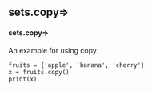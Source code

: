 ## sets.copy=>
#### sets.copy=>
An example for using copy
```
fruits = {'apple', 'banana', 'cherry'}
x = fruits.copy()
print(x)
```